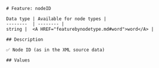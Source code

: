 <pre><code># Feature: nodeID

Data type | Available for node types |
--------  | -------- |
string |  &lt;A HREF="featurebynodetype.md#word"&gt;word&lt;/A&gt; |

## Description

✅ Node ID (as in the XML source data)

## Values
</code></pre>
